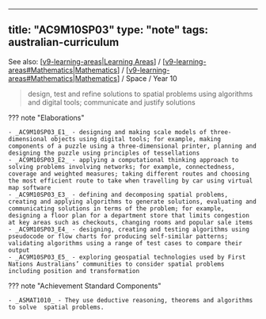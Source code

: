 
---
title: "AC9M10SP03"
type: "note"
tags: australian-curriculum
---

See also: [[v9-learning-areas|Learning Areas]] / [[v9-learning-areas#Mathematics|Mathematics]] / [[v9-learning-areas#Mathematics|Mathematics]] / Space / Year 10

> design, test and refine solutions to spatial problems using algorithms and digital tools; communicate and justify solutions

??? note "Elaborations"

	- _AC9M10SP03_E1_ - designing and making scale models of three-dimensional objects using digital tools; for example, making components of a puzzle using a three-dimensional printer, planning and designing the puzzle using principles of tessellations
	- _AC9M10SP03_E2_ - applying a computational thinking approach to solving problems involving networks; for example, connectedness, coverage and weighted measures; taking different routes and choosing the most efficient route to take when travelling by car using virtual map software
	- _AC9M10SP03_E3_ - defining and decomposing spatial problems, creating and applying algorithms to generate solutions, evaluating and communicating solutions in terms of the problem; for example, designing a floor plan for a department store that limits congestion at key areas such as checkouts, changing rooms and popular sale items
	- _AC9M10SP03_E4_ - designing, creating and testing algorithms using pseudocode or flow charts for producing self-similar patterns; validating algorithms using a range of test cases to compare their output
	- _AC9M10SP03_E5_ - exploring geospatial technologies used by First Nations Australians’ communities to consider spatial problems including position and transformation
??? note "Achievement Standard Components"

	- _ASMAT1010_ - They use deductive reasoning, theorems and algorithms to solve  spatial problems.

[//begin]: # "Autogenerated link references for markdown compatibility"
[v9-learning-areas|Learning Areas]: ../v9-learning-areas "Learning Areas"
[v9-learning-areas#Mathematics|Mathematics]: ../v9-learning-areas "Learning Areas"
[//end]: # "Autogenerated link references"
